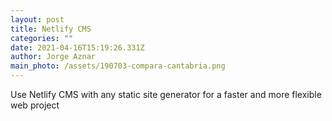 ```yaml
---
layout: post
title: Netlify CMS
categories: ""
date: 2021-04-16T15:19:26.331Z
author: Jorge Aznar
main_photo: /assets/190703-compara-cantabria.png
---
```

Use Netlify CMS with any static site generator for a faster and more flexible web project
